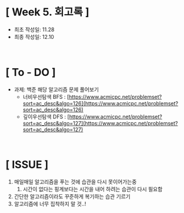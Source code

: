 # [ Week 5. 회고록 ]
- 최초 작성일: 11.28
- 최종 작성일: 12.10

<br/>

# [ To - DO ]
- 과제: 백준 해당 알고리즘 문제 풀어보기
    - 너비우선탐색 BFS : [https://www.acmicpc.net/problemset?sort=ac_desc&algo=126](https://www.acmicpc.net/problemset?sort=ac_desc&algo=126)
    - 깊이우선탐색 DFS : [https://www.acmicpc.net/problemset?sort=ac_desc&algo=127](https://www.acmicpc.net/problemset?sort=ac_desc&algo=127)


<br/>

# [ ISSUE ]

1. 매일매일 알고리즘을 푸는 것에 습관을 다시 못이어가는중
   1. 시간이 없다는 핑계보다는 시간을 내어 하려는 습관이 다시 필요함 
2. 간단한 알고리즘이라도 꾸준하게 복기하는 습관 기르기
3. 알고리즘에 너무 집착하지 말 것..!
